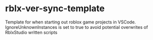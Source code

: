 # rblx-ver-sync-template
Template for when starting out roblox game projects in VSCode. IgnoreUnknownInstances is set to true to avoid potential overwrites of RblxStudio written scripts
